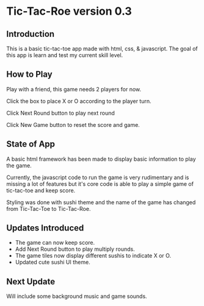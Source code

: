 # Tic-Tac-Roe version 0.3

## Introduction
This is a basic tic-tac-toe app made with html, css, & javascript. The goal of this app is learn and test my current skill level.

## How to Play
Play with a friend, this game needs 2 players for now.

Click the box to place X or O according to the player turn.

Click Next Round button to play next round

Click New Game button to reset the score and game.

## State of App
A basic html framework has been made to display basic information to play the game. 

Currently, the javascript code to run the game is very rudimentary and is missing a lot of features but it's core code is able to play a simple game of tic-tac-toe and keep score.

Styling was done with sushi theme and the name of the game has changed from Tic-Tac-Toe to Tic-Tac-Roe.

## Updates Introduced
- The game can now keep score.
- Add Next Round button to play multiply rounds.
- The game tiles now display different sushis to indicate X or O.
- Updated cute sushi UI theme.

## Next Update
Will include some background music and game sounds.
